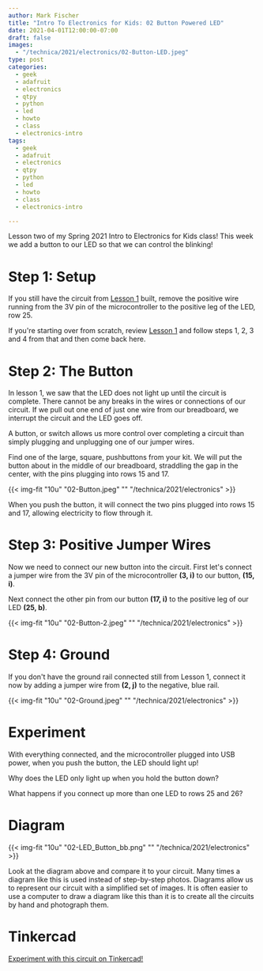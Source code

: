 ```yaml
---
author: Mark Fischer
title: "Intro To Electronics for Kids: 02 Button Powered LED"
date: 2021-04-01T12:00:00-07:00
draft: false
images:
  - "/technica/2021/electronics/02-Button-LED.jpeg"
type: post
categories:
  - geek
  - adafruit
  - electronics
  - qtpy
  - python
  - led
  - howto
  - class
  - electronics-intro
tags:
  - geek
  - adafruit
  - electronics
  - qtpy
  - python
  - led
  - howto
  - class
  - electronics-intro

---
```


Lesson two of my Spring 2021 Intro to Electronics for Kids class! This week we add a button to our LED so that we can control the blinking!

<!--more-->

# Step 1: Setup

If you still have the circuit from [Lesson 1][lesson1] built, remove the positive wire running from the 3V pin of the microcontroller to the positive leg of the LED, row 25.

If you're starting over from scratch, review [Lesson 1][lesson1] and follow steps 1, 2, 3 and 4 from that and then come back here.

[lesson1]: ../electronics-01#you-might-want

# Step 2: The Button

In lesson 1, we saw that the LED does not light up until the circuit is complete. There cannot be any breaks in the wires or connections of our circuit. If we pull out one end of just one wire from our breadboard, we interrupt the circuit and the LED goes off.

A button, or switch allows us more control over completing a circuit than simply plugging and unplugging one of our jumper wires.

Find one of the large, square, pushbuttons from your kit. We will put the button about in the middle of our breadboard, straddling the gap in the center, with the pins plugging into rows 15 and 17.

{{< img-fit
    "10u" "02-Button.jpeg" ""
    "/technica/2021/electronics" >}}

When you push the button, it will connect the two pins plugged into rows 15 and 17, allowing electricity to flow through it.

# Step 3: Positive Jumper Wires

Now we need to connect our new button into the circuit. First let's connect a jumper wire from the 3V pin of the microcontroller **(3, i)** to our button, **(15, i)**.

Next connect the other pin from our button **(17, i)** to the positive leg of our LED **(25, b)**.

{{< img-fit
    "10u" "02-Button-2.jpeg" ""
    "/technica/2021/electronics" >}}

# Step 4: Ground

If you don't have the ground rail connected still from Lesson 1, connect it now by adding a jumper wire from **(2, j)** to the negative, blue rail.

{{< img-fit
    "10u" "02-Ground.jpeg" ""
    "/technica/2021/electronics" >}}

# Experiment

With everything connected, and the microcontroller plugged into USB power, when you push the button, the LED should light up!

Why does the LED only light up when you hold the button down?

What happens if you connect up more than one LED to rows 25 and 26?

# Diagram

{{< img-fit
    "10u" "02-LED_Button_bb.png" ""
    "/technica/2021/electronics" >}}

Look at the diagram above and compare it to your circuit. Many times a diagram like this is used instead of step-by-step photos. Diagrams allow us to represent our circuit with a simplified set of images. It is often easier to use a computer to draw a diagram like this than it is to create all the circuits by hand and photograph them.

# Tinkercad

[Experiment with this circuit on Tinkercad!](https://www.tinkercad.com/things/giZT3CbfX2l)